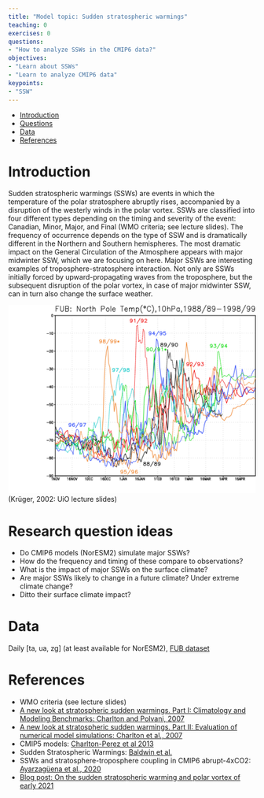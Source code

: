 ```yaml
---
title: "Model topic: Sudden stratospheric warmings"
teaching: 0
exercises: 0
questions:
- "How to analyze SSWs in the CMIP6 data?"
objectives:
- "Learn about SSWs"
- "Learn to analyze CMIP6 data"
keypoints:
- "SSW"
---
```


*   [Introduction](#introduction)
*   [Questions](#research-question-ideas)
*   [Data](#data)
*   [References](#references)


# Introduction
Sudden stratospheric warmings (SSWs) are events in which the temperature of the polar stratosphere abruptly rises, accompanied by a disruption of the westerly winds in the polar vortex. SSWs are classified into four different types depending on the timing and severity of the event: Canadian, Minor, Major, and Final (WMO criteria; see lecture slides). The frequency of occurrence depends on the type of SSW and is dramatically different in the Northern and Southern hemispheres. The most dramatic impact on the General Circulation of the Atmosphere appears with major midwinter SSW, which we are focusing on here.
Major SSWs are interesting examples of troposphere-stratosphere interaction. Not only are SSWs initially forced by upward-propagating waves from the troposphere, but the subsequent disruption of the polar vortex, in case of major midwinter SSW, can in turn also change the surface weather. 

<img src="../fig/ssw_nh.png" width=600>(Krüger, 2002: UiO lecture slides)

# Research question ideas
- Do CMIP6 models (NorESM2) simulate major SSWs? 
- How do the frequency and timing of these compare to observations? 
- What is the impact of major SSWs on the surface climate?
- Are major SSWs likely to change in a future climate? Under extreme climate change?
- Ditto their surface climate impact?

# Data
Daily [ta, ua, zg] (at least available for NorESM2), [FUB dataset](https://www.geo.fu-berlin.de/en/met/ag/strat/produkte/northpole/index.html)

# References
- WMO criteria (see lecture slides)
- [A new look at stratospheric sudden warmings. Part I: Climatology and Modeling Benchmarks: Charlton and Polvani, 2007](https://journals.ametsoc.org/view/journals/clim/20/3/jcli3996.1.xml?tab_body=fulltext-display)
- [A new look at stratospheric sudden warmings. Part II: Evaluation of numerical model simulations: Charlton et al., 2007](https://journals.ametsoc.org/view/journals/clim/20/3/jcli3994.1.xml)
- CMIP5 models: [Charlton-Perez et al 2013](https://agupubs.onlinelibrary.wiley.com/doi/10.1002/jgrd.50125)
- Sudden Stratospheric Warmings: [Baldwin et al.](https://doi.org/10.1029/2020RG000708)
- SSWs and stratosphere-troposphere coupling in CMIP6 abrupt-4xCO2: [Ayarzagüena et al., 2020](https://doi.org/10.1029/2019JD032345)
- [Blog post: On the sudden stratospheric warming and polar vortex of early 2021](https://www.climate.gov/news-features/blogs/enso/sudden-stratospheric-warming-and-polar-vortex-early-2021)
